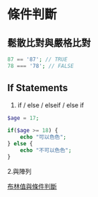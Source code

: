 # 條件判斷

## 鬆散比對與嚴格比對

```php
87 == '87'; // TRUE
78 === '78'; // FALSE
```

## If Statements

1. if / else / elseif / else if

```php
$age = 17;

if($age >= 18) {
    echo "可以色色";
} else {
    echo "不可以色色";
}
```

2.與陣列

[布林值與條件判斷](https://progressbar.tw/posts/15)
